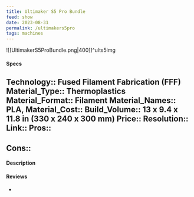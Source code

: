 ```yaml
---
title: Ultimaker S5 Pro Bundle
feed: show
date: 2023-08-31
permalink: /ultimakers5pro
tags: machines
---
```


![[UltimakerS5ProBundle.png|400]]^ults5img

#### Specs
Technology:: Fused Filament Fabrication (FFF)
Material_Type:: Thermoplastics
Material_Format:: Filament
Material_Names:: PLA, 
Material_Cost:: 
Build_Volume:: 13 x 9.4 x 11.8 in (330 x 240 x 300 mm)
Price:: 
Resolution:: 
Link::
Pros::
- 

Cons::
- 

#### Description


#### Reviews
- 